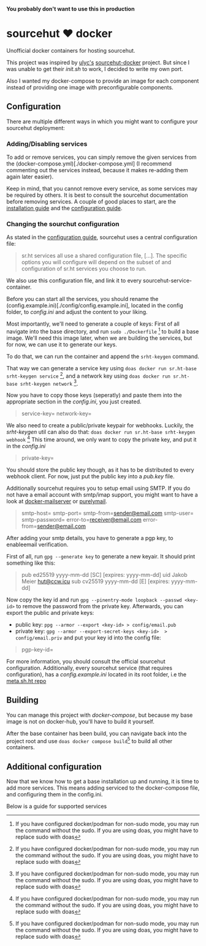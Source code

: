 **You probably don't want to use this in production**

# sourcehut ♥ docker
Unofficial docker containers for hosting sourcehut.

This project was inspired by [ulyc's](https://git.sr.ht/~ulyc/) [sourcehut-docker](https://git.sr.ht/~ulyc/sourcehut-docker/tree/main)
project.
But since I was unable to get their *init.sh* to work,
I decided to write my own port.

Also I wanted my docker-compose to provide an image for each component
instead of providing one image with preconfigurable components.

## Configuration
There are multiple different ways 
in which you might want to configure your sourcehut deployment:

### Adding/Disabling services
To add or remove services, 
you can simply remove the given services
from the (docker-compose.yml)[./docker-compose.yml]
(I recommend commenting out the services instead, 
because it makes re-adding them again later easier).

Keep in mind, 
that you cannot remove every service,
as some services may be required by others.
It is best to consult the sourcehut documentation
before removing services.
A couple of good places to start,
are the [installation guide](https://man.sr.ht/installation.md)
and the [configuration guide](https://man.sr.ht/configuration.md).

### Changing the sourchut configuration

As stated in the [configuration guide](https://man.sr.ht/configuration.md),
sourcehut uses a central configuration file:

> sr.ht services all use a shared configuration file, [...].
> The specific options you will configure 
> will depend on the subset of 
> and configuration of sr.ht services you choose to run.

We also use this configuration file,
and link it to every sourcehut-service-container.

Before you can start all the services,
you should rename the (config.example.ini)[./config/config.example.ini],
located in the config folder,
to *config.ini* and adjust the content to your liking.

Most importantly, we'll need to generate a couple of keys:
First of all navigate into the base directory,
and run `sudo ./Dockerfile` [^1] to build a base image.
We'll need this image later, when we are building the services,
but for now, we can use it to generate our keys.

To do that, 
we can run the container and append the `srht-keygen` command.

That way we can generate a service key 
using `doas docker run sr.ht-base srht-keygen service` [^1],
and a network key using 
`doas docker run sr.ht-base srht-keygen network` [^1].

Now you have to copy those keys (seperatly) 
and paste them into the appropriate section in the *config.ini*,
you just created.

> service-key=
> network-key=

We also need to create a public/private keypair for webhooks.
Luckily, the *srht-keygen* util can also do that:
`doas docker run sr.ht-base srht-keygen webhook` [^1]
This time around, we only want to copy the private key,
and put it in the *config.ini*

> private-key=

You should store the public key though,
as it has to be distributed to every webhook client.
For now, just put the public key into a *pub.key* file.

Additionally sourcehut requires you to setup email using SMTP.
If you do not have a email account with smtp/imap support,
you might want to have a look at
[docker-mailserver](https://github.com/docker-mailserver/)
or [purelymail](https://purelymail.com).

> smtp-host=<smtp-server>
> smtp-port=<smtp-server-port>
> smtp-from=<sender@email.com>
> smtp-user=<smtp-username>
> smtp-password=<smtp-password>
> error-to=<receiver@email.com>
> error-from=<sender@email.com>

After adding your smtp details,
you have to generate a pgp key,
to enableemail verification.

First of all, run `gpg --generate key` to generate a new keyair.
It should print something like this:
> pub   ed25519 yyyy-mm-dd [SC] [expires: yyyy-mm-dd]
>       <key-id>
> uid                      Jakob Meier <hut@ccw.icu>
> sub   cv25519 yyyy-mm-dd [E] [expires: yyyy-mm-dd]

Now copy the key id and run `gpg --pinentry-mode loopback --passwd <key-id>`
to remove the password from the private key.
Afterwards, you can export the public and private keys:
- public key: `ppg --armor --export <key-id> > config/email.pub`
- private key: `gpg --armor --export-secret-keys <key-id>  > config/email.priv`
and put your key id into the config file:
> pgp-key-id=<your-key-id>

For more information,
you should consult the official sourcehut configuration.
Additionally, 
every sourcehut service (that requires configuration),
has a *config.example.ini* located in its root folder,
i.e the [meta.sh.ht repo](https://git.sr.ht/~sircmpwn/meta.sr.ht/tree/master/item/config.example.ini)

## Building
You can manage this project with *docker-compose*,
but because my base image is not on docker-hub,
you'll have to build it yourself.

After the base container has been build,
you can navigate back into the project root
and use `doas docker compose build`[^1]
to build all other containers.

## Additional configuration
Now that we know how to get a base installation up and running,
it is time to add more services.
This means adding serviced to the docker-compose file,
and configuring them in the config.ini.

Below is a guide for supported services

[^1]: If you have configured docker/podman for non-sudo mode, 
    you may run the command without the sudo. 
    If you are using doas, you might have to replace sudo with doas
